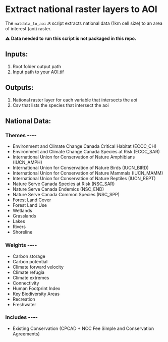 # Extract national raster layers to AOI

The `natdata_to_aoi.R` script extracts national data (1km cell size) to an area of interest (aoi) raster.

:warning: **Data needed to run this script is not packaged in this repo.**
 
## Inputs:
1. Root folder output path
2. Input path to your AOI.tif

## Outputs:
1. National raster layer for each variable that intersects the aoi
2. Csv that lists the species that intersect the aoi

## National Data:
### Themes ----

* Environment and Climate Change Canada Critical Habitat (ECCC_CH)
* Environment and Climate Change Canada Species at Risk (ECCC_SAR)
* International Union for Conservation of Nature Amphibians (IUCN_AMPH)
* International Union for Conservation of Nature Birds (IUCN_BIRD)
* International Union for Conservation of Nature Mammals (IUCN_MAMM)
* International Union for Conservation of Nature Reptiles (IUCN_REPT)
* Nature Serve Canada Species at Risk (NSC_SAR)
* Nature Serve Canada Endemics (NSC_END)
* Nature Serve Canada Common Species (NSC_SPP)
* Forest Land Cover
* Forest Land Use
* Wetlands
* Grasslands
* Lakes
* Rivers
* Shoreline

### Weights ----

* Carbon storage
* Carbon potential
* Climate forward velocity
* Climate refugia
* Climate extremes
* Connectivity
* Human Footprint Index
* Key Biodiversity Areas
* Recreation
* Freshwater

### Includes ----

* Existing Conservation (CPCAD + NCC Fee Simple and Conservation Agreements)

